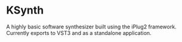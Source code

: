 # KSynth
A highly basic software synthesizer built using the iPlug2 framework. Currently exports to VST3 and as a standalone application.
